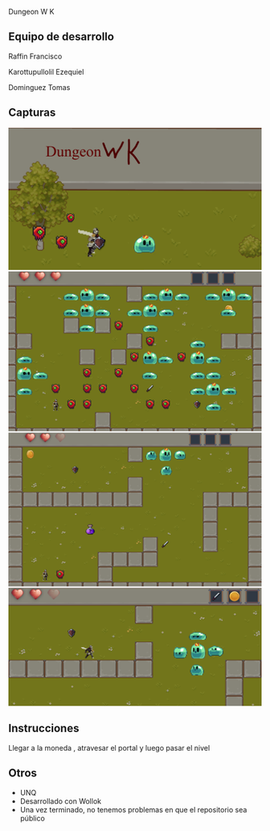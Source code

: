 Dungeon W K

## Equipo de desarrollo
Raffin Francisco 
   
Karottupullolil  Ezequiel  

Dominguez Tomas 

## Capturas
![Descripción](https://github.com/obj1unq/2023s2-tp-game-grupo-4-1/blob/master/assets/Dungeon_wk.png)
![Descripción](https://github.com/obj1unq/2023s2-tp-game-grupo-4-1/blob/master/assets/imagen_1.png)
![Descripción](https://github.com/obj1unq/2023s2-tp-game-grupo-4-1/blob/master/assets/imagen_2.png)
![Descripción](https://github.com/obj1unq/2023s2-tp-game-grupo-4-1/blob/master/assets/imagen_3.png)

##  Instrucciones
Llegar a la moneda , atravesar el portal y  luego pasar el nivel 


## Otros

- UNQ
- Desarrollado con Wollok
- Una vez terminado, no tenemos problemas en que el repositorio sea público 
